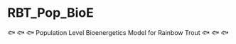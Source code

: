 # RBT_Pop_BioE

:fish: :fish: :fish:
Population Level Bioenergetics Model for Rainbow Trout 
:fish: :fish: :fish: